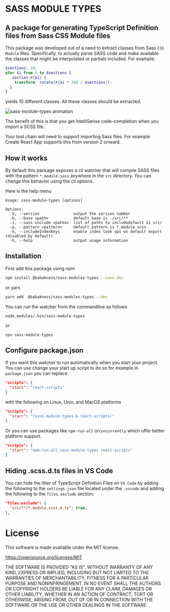 # SASS MODULE TYPES
## A package for generating TypeScript Definition files from Sass CSS Module files

This package was developed out of a need to extract classes from 
Sass `CSS Module` files. Specifically, to actually parse SASS code
and make available the classes that might be interpolated or 
partials included. For example:

```scss
$sections: 10;
@for $i from 1 to $sections {
  .section-#{$i} {
    transform: rotate(#{$i * 360 / $sections});
  }
}
```

yields 10 different classes. All these classes should be extracted.


<img src="https://raw.githubusercontent.com/babakness/sass-module-types/master/.github/images/animation.gif" alt="sass-module-types animation" />

The benefit of this is that you get IntelliSense code-completion
when you import a SCSS file.

Your tool chain will need to support importing Sass files. For example
Create React App supports this from version 2 onward.

## How it works

By default this package exposes a cli watcher that will compile
SASS files with the pattern `*.module.sass` anywhere in the `src`
directory. You can change this behavior using the cli options.

Here is the help menu

```
Usage: sass-module-types [options]

Options:
  -V, --version               output the version number
  -b, --base <path>           default base is ./src/**
  -i, --sass-include <paths>  list of paths to includedefault is src/
  -p, --pattern <pattern>     default pattern is *.module.scss
  -k, --includeIndexKeys      enable index look ups on default export (disabled by default)
  -h, --help                  output usage information
```

## Installation

First add this package using npm

```bash
npm install @babakness/sass-modules-types --save-dev 
```

or yarn

```bash
yarn add  @babakness/sass-modules-types --dev
```

You can run the watcher from the commandline as follows

`node_modules/.bin/sass-module-types`

or

`npx sass-module-types`

## Configure package.json

If you want this watcher to run automatically when you start 
your project. You can use change your start up script to do so
for example in `package.json` you can replace

```json
"scripts": {
  "start": "react-scripts"
}
```

with the following on Linux, Unix, and MacOS platforms 

```json
"scripts": {
  "start": "(sass-module-types & react-scripts)"
}
```

Or you can use packages like `npm-run-all` or`concurrently` 
which offer better platform support.

```json
"scripts": {
  "start": "npm-run-all sass-module-types react-scripts"
}
```

## Hiding .scss.d.ts files in VS Code

You can hide the litter of TypeScript Definition Files on
`VS Code` by adding the following to the `settings.json`
file located under the `.vscode` and adding the following
to the `files.exclude` section:

```json
"files.exclude": {
  "src/**/*.module.scss.d.ts": true,
},
```

# License

This software is made available under the MIT license.

https://opensource.org/licenses/MIT

THE SOFTWARE IS PROVIDED "AS IS", WITHOUT WARRANTY OF ANY KIND, EXPRESS OR IMPLIED, INCLUDING BUT NOT LIMITED TO THE WARRANTIES OF MERCHANTABILITY, FITNESS FOR A PARTICULAR PURPOSE AND NONINFRINGEMENT. IN NO EVENT SHALL THE AUTHORS OR COPYRIGHT HOLDERS BE LIABLE FOR ANY CLAIM, DAMAGES OR OTHER LIABILITY, WHETHER IN AN ACTION OF CONTRACT, TORT OR OTHERWISE, ARISING FROM, OUT OF OR IN CONNECTION WITH THE SOFTWARE OR THE USE OR OTHER DEALINGS IN THE SOFTWARE.
